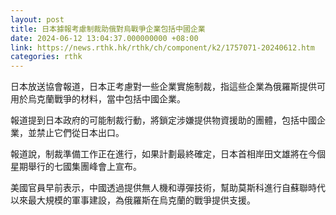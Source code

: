```yaml
---
layout: post
title: 日本據報考慮制裁助俄對烏戰爭企業包括中國企業
date: 2024-06-12 13:04:37.000000000 +08:00
link: https://news.rthk.hk/rthk/ch/component/k2/1757071-20240612.htm
categories: rthk
---
```


日本放送協會報道，日本正考慮對一些企業實施制裁，指這些企業為俄羅斯提供可用於烏克蘭戰爭的材料，當中包括中國企業。

報道提到日本政府的可能制裁行動，將鎖定涉嫌提供物資援助的團體，包括中國企業，並禁止它們從日本出口。

報道說，制裁準備工作正在進行，如果計劃最終確定，日本首相岸田文雄將在今個星期舉行的七國集團峰會上宣布。

美國官員早前表示，中國透過提供無人機和導彈技術，幫助莫斯科進行自蘇聯時代以來最大規模的軍事建設，為俄羅斯在烏克蘭的戰爭提供支援。

